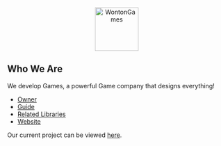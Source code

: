<div align="center">
	<br />
	<p>
		<a href="https://linktr.ee/raphael065/"><img src="https://i.ibb.co/bK0qNzx/dfcyslsi-removebg-preview.png" width="100" alt="WontonGames" /></a>
	</p>
</div>

## Who We Are

We develop Games, a powerful Game company that designs everything! 

- [Owner]
- [Guide]
- [Related Libraries]
- [Website]

Our current project can be viewed [here][Project].

[Owner]: https://github.com/Raphael065
[Guide]: https://github.com/Raphael065
[Related Libraries]: https://discord.com/developers/docs/topics/community-resources#libraries
[Project]: https://github.com/Raphael065
[Website]: linktr.ee/raphael065
